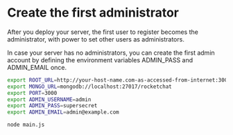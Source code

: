 # Create the first administrator

After you deploy your server, the first user to register becomes the administrator, with power to set other users as administrators.

In case your server has no administrators, you can create the first admin account by defining the environment variables ADMIN\_PASS and ADMIN\_EMAIL once.

```bash
export ROOT_URL=http://your-host-name.com-as-accessed-from-internet:3000/
export MONGO_URL=mongodb://localhost:27017/rocketchat
export PORT=3000
export ADMIN_USERNAME=admin
export ADMIN_PASS=supersecret
export ADMIN_EMAIL=admin@example.com

node main.js
```

